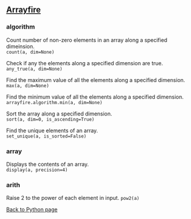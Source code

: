 ## [Arrayfire](http://arrayfire.org/arrayfire-python/index.html)

### algorithm
Count number of non-zero elements in an array along a specified dimeinsion.  
`count(a, dim=None)`

Check if any the elements along a specified dimension are true.  
`any_true(a, dim=None)`

Find the maximum value of all the elements along a specified dimension.
`max(a, dim=None)`

Find the minimum value of all the elements along a specified dimension.
`arrayfire.algorithm.min(a, dim=None)`

Sort the array along a specified dimension.  
`sort(a, dim=0, is_ascending=True)`

Find the unique elements of an array.  
`set_unique(a, is_sorted=False)`

### array
Displays the contents of an array.  
`display(a, precision=4)`

### arith
Raise 2 to the power of each element in input.
`pow2(a)`

[Back to Python page](../python.md)
